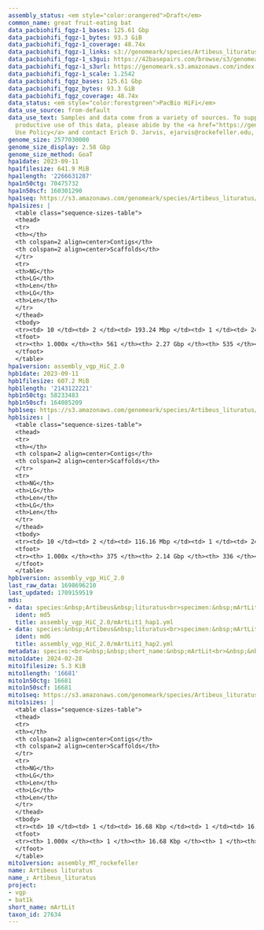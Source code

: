```yaml
---
assembly_status: <em style="color:orangered">Draft</em>
common_name: great fruit-eating bat
data_pacbiohifi_fqgz-1_bases: 125.61 Gbp
data_pacbiohifi_fqgz-1_bytes: 93.3 GiB
data_pacbiohifi_fqgz-1_coverage: 48.74x
data_pacbiohifi_fqgz-1_links: s3://genomeark/species/Artibeus_lituratus/mArtLit1/genomic_data/pacbio_hifi/<br>
data_pacbiohifi_fqgz-1_s3gui: https://42basepairs.com/browse/s3/genomeark/species/Artibeus_lituratus/mArtLit1/genomic_data/pacbio_hifi/
data_pacbiohifi_fqgz-1_s3url: https://genomeark.s3.amazonaws.com/index.html?prefix=species/Artibeus_lituratus/mArtLit1/genomic_data/pacbio_hifi/
data_pacbiohifi_fqgz-1_scale: 1.2542
data_pacbiohifi_fqgz_bases: 125.61 Gbp
data_pacbiohifi_fqgz_bytes: 93.3 GiB
data_pacbiohifi_fqgz_coverage: 48.74x
data_status: <em style="color:forestgreen">PacBio HiFi</em>
data_use_source: from-default
data_use_text: Samples and data come from a variety of sources. To support fair and
  productive use of this data, please abide by the <a href="https://genome10k.soe.ucsc.edu/data-use-policies/">Data
  Use Policy</a> and contact Erich D. Jarvis, ejarvis@rockefeller.edu, with any questions.
genome_size: 2577030000
genome_size_display: 2.58 Gbp
genome_size_method: GoaT
hpa1date: 2023-09-11
hpa1filesize: 641.9 MiB
hpa1length: '2266631287'
hpa1n50ctg: 70475732
hpa1n50scf: 160301290
hpa1seq: https://s3.amazonaws.com/genomeark/species/Artibeus_lituratus/mArtLit1/assembly_vgp_HiC_2.0/mArtLit1.HiC.hap1.20230911.fasta.gz
hpa1sizes: |
  <table class="sequence-sizes-table">
  <thead>
  <tr>
  <th></th>
  <th colspan=2 align=center>Contigs</th>
  <th colspan=2 align=center>Scaffolds</th>
  </tr>
  <tr>
  <th>NG</th>
  <th>LG</th>
  <th>Len</th>
  <th>LG</th>
  <th>Len</th>
  </tr>
  </thead>
  <tbody>
  <tr><td> 10 </td><td> 2 </td><td> 193.24 Mbp </td><td> 1 </td><td> 244.26 Mbp </td></tr><tr><td> 20 </td><td> 3 </td><td> 180.62 Mbp </td><td> 2 </td><td> 216.81 Mbp </td></tr><tr><td> 30 </td><td> 4 </td><td> 122.86 Mbp </td><td> 4 </td><td> 180.62 Mbp </td></tr><tr><td> 40 </td><td> 6 </td><td> 101.11 Mbp </td><td> 5 </td><td> 177.55 Mbp </td></tr><tr style="background-color:#cccccc;"><td> 50 </td><td> 9 </td><td style="background-color:#88ff88;"> 70.48 Mbp </td><td> 6 </td><td style="background-color:#88ff88;"> 160.30 Mbp </td></tr><tr><td> 60 </td><td> 12 </td><td> 60.70 Mbp </td><td> 8 </td><td> 146.37 Mbp </td></tr><tr><td> 70 </td><td> 16 </td><td> 52.15 Mbp </td><td> 9 </td><td> 129.79 Mbp </td></tr><tr><td> 80 </td><td> 21 </td><td> 39.55 Mbp </td><td> 11 </td><td> 110.56 Mbp </td></tr><tr><td> 90 </td><td> 28 </td><td> 22.54 Mbp </td><td> 14 </td><td> 60.57 Mbp </td></tr><tr><td> 100 </td><td> 561 </td><td> 10.28 Kbp </td><td> 535 </td><td> 10.28 Kbp </td></tr></tbody>
  <tfoot>
  <tr><th> 1.000x </th><th> 561 </th><th> 2.27 Gbp </th><th> 535 </th><th> 2.27 Gbp </th></tr>
  </tfoot>
  </table>
hpa1version: assembly_vgp_HiC_2.0
hpb1date: 2023-09-11
hpb1filesize: 607.2 MiB
hpb1length: '2143122221'
hpb1n50ctg: 58233483
hpb1n50scf: 164085209
hpb1seq: https://s3.amazonaws.com/genomeark/species/Artibeus_lituratus/mArtLit1/assembly_vgp_HiC_2.0/mArtLit1.HiC.hap2.20230911.fasta.gz
hpb1sizes: |
  <table class="sequence-sizes-table">
  <thead>
  <tr>
  <th></th>
  <th colspan=2 align=center>Contigs</th>
  <th colspan=2 align=center>Scaffolds</th>
  </tr>
  <tr>
  <th>NG</th>
  <th>LG</th>
  <th>Len</th>
  <th>LG</th>
  <th>Len</th>
  </tr>
  </thead>
  <tbody>
  <tr><td> 10 </td><td> 2 </td><td> 116.16 Mbp </td><td> 1 </td><td> 245.58 Mbp </td></tr><tr><td> 20 </td><td> 4 </td><td> 98.51 Mbp </td><td> 2 </td><td> 215.52 Mbp </td></tr><tr><td> 30 </td><td> 7 </td><td> 72.71 Mbp </td><td> 3 </td><td> 194.47 Mbp </td></tr><tr><td> 40 </td><td> 10 </td><td> 62.55 Mbp </td><td> 5 </td><td> 179.08 Mbp </td></tr><tr style="background-color:#cccccc;"><td> 50 </td><td> 13 </td><td style="background-color:#88ff88;"> 58.23 Mbp </td><td> 6 </td><td style="background-color:#88ff88;"> 164.09 Mbp </td></tr><tr><td> 60 </td><td> 17 </td><td> 52.29 Mbp </td><td> 7 </td><td> 152.73 Mbp </td></tr><tr><td> 70 </td><td> 22 </td><td> 40.72 Mbp </td><td> 9 </td><td> 130.58 Mbp </td></tr><tr><td> 80 </td><td> 28 </td><td> 31.05 Mbp </td><td> 10 </td><td> 117.95 Mbp </td></tr><tr><td> 90 </td><td> 37 </td><td> 19.40 Mbp </td><td> 12 </td><td> 98.44 Mbp </td></tr><tr><td> 100 </td><td> 375 </td><td> 8.62 Kbp </td><td> 336 </td><td> 8.62 Kbp </td></tr></tbody>
  <tfoot>
  <tr><th> 1.000x </th><th> 375 </th><th> 2.14 Gbp </th><th> 336 </th><th> 2.14 Gbp </th></tr>
  </tfoot>
  </table>
hpb1version: assembly_vgp_HiC_2.0
last_raw_data: 1698696210
last_updated: 1709159519
mds:
- data: species:&nbsp;Artibeus&nbsp;lituratus<br>specimen:&nbsp;mArtLit1<br>projects:&nbsp;<br>&nbsp;&nbsp;-&nbsp;vgp<br>assembled_by_group:&nbsp;Rockefeller<br>data_location:&nbsp;S3<br>release_to:&nbsp;S3<br>haplotype_to_curate:&nbsp;hap1<br>hap1:&nbsp;s3://genomeark/species/Artibeus_lituratus/mArtLit1/assembly_vgp_HiC_2.0/mArtLit1.HiC.hap1.20230911.fasta.gz<br>hap2:&nbsp;s3://genomeark/species/Artibeus_lituratus/mArtLit1/assembly_vgp_HiC_2.0/mArtLit1.HiC.hap2.20230911.fasta.gz<br>pretext_hap1:&nbsp;s3://genomeark/species/Artibeus_lituratus/mArtLit1/assembly_vgp_HiC_2.0/evaluation/hap1/pretext/mArtLit1_hap1_s2.pretext<br>pretext_hap2:&nbsp;s3://genomeark/species/Artibeus_lituratus/mArtLit1/assembly_vgp_HiC_2.0/evaluation/hap2/pretext/mArtLit1_hap2_s2.pretext<br>kmer_spectra_img:&nbsp;s3://genomeark/species/Artibeus_lituratus/mArtLit1/assembly_vgp_HiC_2.0/evaluation/merqury/mArtLit1_png/<br>pacbio_read_dir:&nbsp;s3://genomeark/species/Artibeus_lituratus/mArtLit1/genomic_data/pacbio_hifi/<br>pacbio_read_type:&nbsp;hifi<br>hic_read_dir:&nbsp;s3://genomeark/species/Artibeus_lituratus/mArtLit1/genomic_data/arima/<br>mito:&nbsp;s3://genomeark/species/Artibeus_lituratus/mArtLit1/assembly_MT_rockefeller/mArtLit1.MT.20240228.fasta.gz<br>pipeline:&nbsp;<br>&nbsp;&nbsp;-&nbsp;hifiasm&nbsp;(0.16.1+galaxy4)<br>&nbsp;&nbsp;-&nbsp;yahs&nbsp;(1.2a.2+galaxy0)<br>notes:&nbsp;This&nbsp;was&nbsp;a&nbsp;Hifiasm-HiC&nbsp;assembly&nbsp;of&nbsp;mArtLit1,&nbsp;resulting&nbsp;in&nbsp;two&nbsp;complete&nbsp;haplotypes.&nbsp;HiC&nbsp;scaffolding&nbsp;was&nbsp;performed&nbsp;with&nbsp;YaHS.&nbsp;&nbsp;The&nbsp;HiC&nbsp;prep&nbsp;kit&nbsp;used&nbsp;was&nbsp;Swift-IDT.&nbsp;<br>
  ident: md5
  title: assembly_vgp_HiC_2.0/mArtLit1_hap1.yml
- data: species:&nbsp;Artibeus&nbsp;lituratus<br>specimen:&nbsp;mArtLit1<br>projects:&nbsp;<br>&nbsp;&nbsp;-&nbsp;vgp<br>assembled_by_group:&nbsp;Rockefeller<br>data_location:&nbsp;S3<br>release_to:&nbsp;S3<br>haplotype_to_curate:&nbsp;hap2<br>hap1:&nbsp;s3://genomeark/species/Artibeus_lituratus/mArtLit1/assembly_vgp_HiC_2.0/mArtLit1.HiC.hap1.20230911.fasta.gz<br>hap2:&nbsp;s3://genomeark/species/Artibeus_lituratus/mArtLit1/assembly_vgp_HiC_2.0/mArtLit1.HiC.hap2.20230911.fasta.gz<br>pretext_hap1:&nbsp;s3://genomeark/species/Artibeus_lituratus/mArtLit1/assembly_vgp_HiC_2.0/evaluation/hap1/pretext/mArtLit1_hap1_s2.pretext<br>pretext_hap2:&nbsp;s3://genomeark/species/Artibeus_lituratus/mArtLit1/assembly_vgp_HiC_2.0/evaluation/hap2/pretext/mArtLit1_hap2_s2.pretext<br>kmer_spectra_img:&nbsp;s3://genomeark/species/Artibeus_lituratus/mArtLit1/assembly_vgp_HiC_2.0/evaluation/merqury/mArtLit1_png/<br>pacbio_read_dir:&nbsp;s3://genomeark/species/Artibeus_lituratus/mArtLit1/genomic_data/pacbio_hifi/<br>pacbio_read_type:&nbsp;hifi<br>hic_read_dir:&nbsp;s3://genomeark/species/Artibeus_lituratus/mArtLit1/genomic_data/arima/<br>mito:&nbsp;s3://genomeark/species/Artibeus_lituratus/mArtLit1/assembly_MT_rockefeller/mArtLit1.MT.20240228.fasta.gz<br>pipeline:&nbsp;<br>&nbsp;&nbsp;-&nbsp;hifiasm&nbsp;(0.16.1+galaxy4)<br>&nbsp;&nbsp;-&nbsp;yahs&nbsp;(1.2a.2+galaxy0)<br>notes:&nbsp;This&nbsp;was&nbsp;a&nbsp;Hifiasm-HiC&nbsp;assembly&nbsp;of&nbsp;mArtLit1,&nbsp;resulting&nbsp;in&nbsp;two&nbsp;complete&nbsp;haplotypes.&nbsp;HiC&nbsp;scaffolding&nbsp;was&nbsp;performed&nbsp;with&nbsp;YaHS.&nbsp;&nbsp;The&nbsp;HiC&nbsp;prep&nbsp;kit&nbsp;used&nbsp;was&nbsp;Swift-IDT.&nbsp;<br>
  ident: md6
  title: assembly_vgp_HiC_2.0/mArtLit1_hap2.yml
metadata: species:<br>&nbsp;&nbsp;short_name:&nbsp;mArtLit<br>&nbsp;&nbsp;name:&nbsp;Artibeus&nbsp;lituratus<br>&nbsp;&nbsp;taxon_id:&nbsp;27634<br>&nbsp;&nbsp;common_name:&nbsp;great&nbsp;fruit-eating&nbsp;bat<br>&nbsp;&nbsp;order:<br>&nbsp;&nbsp;&nbsp;&nbsp;name:&nbsp;Chiroptera<br>&nbsp;&nbsp;family:<br>&nbsp;&nbsp;&nbsp;&nbsp;name:&nbsp;Phyllostomidae<br>&nbsp;&nbsp;individuals:<br>&nbsp;&nbsp;-&nbsp;mArtLit1<br>&nbsp;&nbsp;genome_size:&nbsp;2577030000<br>&nbsp;&nbsp;genome_size_method:&nbsp;GoaT<br>&nbsp;&nbsp;project:&nbsp;[&nbsp;vgp&nbsp;,&nbsp;bat1k&nbsp;]<br>
mito1date: 2024-02-28
mito1filesize: 5.3 KiB
mito1length: '16681'
mito1n50ctg: 16681
mito1n50scf: 16681
mito1seq: https://s3.amazonaws.com/genomeark/species/Artibeus_lituratus/mArtLit1/assembly_MT_rockefeller/mArtLit1.MT.20240228.fasta.gz
mito1sizes: |
  <table class="sequence-sizes-table">
  <thead>
  <tr>
  <th></th>
  <th colspan=2 align=center>Contigs</th>
  <th colspan=2 align=center>Scaffolds</th>
  </tr>
  <tr>
  <th>NG</th>
  <th>LG</th>
  <th>Len</th>
  <th>LG</th>
  <th>Len</th>
  </tr>
  </thead>
  <tbody>
  <tr><td> 10 </td><td> 1 </td><td> 16.68 Kbp </td><td> 1 </td><td> 16.68 Kbp </td></tr><tr><td> 20 </td><td> 1 </td><td> 16.68 Kbp </td><td> 1 </td><td> 16.68 Kbp </td></tr><tr><td> 30 </td><td> 1 </td><td> 16.68 Kbp </td><td> 1 </td><td> 16.68 Kbp </td></tr><tr><td> 40 </td><td> 1 </td><td> 16.68 Kbp </td><td> 1 </td><td> 16.68 Kbp </td></tr><tr style="background-color:#cccccc;"><td> 50 </td><td> 1 </td><td style="background-color:#ff8888;"> 16.68 Kbp </td><td> 1 </td><td style="background-color:#ff8888;"> 16.68 Kbp </td></tr><tr><td> 60 </td><td> 1 </td><td> 16.68 Kbp </td><td> 1 </td><td> 16.68 Kbp </td></tr><tr><td> 70 </td><td> 1 </td><td> 16.68 Kbp </td><td> 1 </td><td> 16.68 Kbp </td></tr><tr><td> 80 </td><td> 1 </td><td> 16.68 Kbp </td><td> 1 </td><td> 16.68 Kbp </td></tr><tr><td> 90 </td><td> 1 </td><td> 16.68 Kbp </td><td> 1 </td><td> 16.68 Kbp </td></tr><tr><td> 100 </td><td> 1 </td><td> 16.68 Kbp </td><td> 1 </td><td> 16.68 Kbp </td></tr></tbody>
  <tfoot>
  <tr><th> 1.000x </th><th> 1 </th><th> 16.68 Kbp </th><th> 1 </th><th> 16.68 Kbp </th></tr>
  </tfoot>
  </table>
mito1version: assembly_MT_rockefeller
name: Artibeus lituratus
name_: Artibeus_lituratus
project:
- vgp
- bat1k
short_name: mArtLit
taxon_id: 27634
---
```

